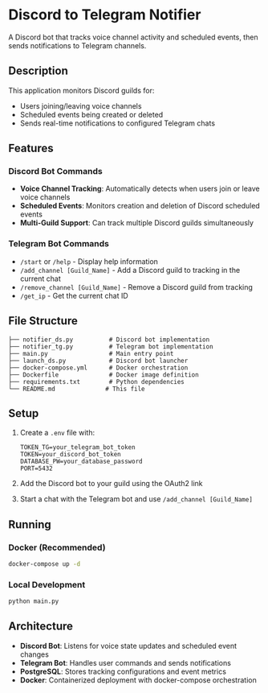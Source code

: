 # Discord to Telegram Notifier

A Discord bot that tracks voice channel activity and scheduled events, then sends notifications to Telegram channels.

## Description

This application monitors Discord guilds for:
- Users joining/leaving voice channels
- Scheduled events being created or deleted
- Sends real-time notifications to configured Telegram chats

## Features

### Discord Bot Commands
- **Voice Channel Tracking**: Automatically detects when users join or leave voice channels
- **Scheduled Events**: Monitors creation and deletion of Discord scheduled events
- **Multi-Guild Support**: Can track multiple Discord guilds simultaneously

### Telegram Bot Commands
- `/start` or `/help` - Display help information
- `/add_channel [Guild_Name]` - Add a Discord guild to tracking in the current chat
- `/remove_channel [Guild_Name]` - Remove a Discord guild from tracking
- `/get_ip` - Get the current chat ID

## File Structure

```
├── notifier_ds.py          # Discord bot implementation
├── notifier_tg.py          # Telegram bot implementation  
├── main.py                 # Main entry point
├── launch_ds.py            # Discord bot launcher
├── docker-compose.yml      # Docker orchestration
├── Dockerfile              # Docker image definition
├── requirements.txt        # Python dependencies
└── README.md              # This file
```

## Setup

1. Create a `.env` file with:
   ```
   TOKEN_TG=your_telegram_bot_token
   TOKEN=your_discord_bot_token
   DATABASE_PW=your_database_password
   PORT=5432
   ```

2. Add the Discord bot to your guild using the OAuth2 link
3. Start a chat with the Telegram bot and use `/add_channel [Guild_Name]`

## Running

### Docker (Recommended)
```bash
docker-compose up -d
```

### Local Development
```bash
python main.py
```

## Architecture

- **Discord Bot**: Listens for voice state updates and scheduled event changes
- **Telegram Bot**: Handles user commands and sends notifications
- **PostgreSQL**: Stores tracking configurations and event metrics
- **Docker**: Containerized deployment with docker-compose orchestration
